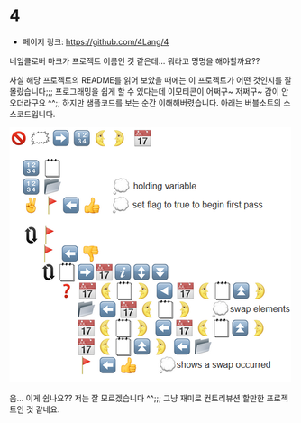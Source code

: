 # 4

- 페이지 링크: https://github.com/4Lang/4

네잎클로버 마크가 프로젝트 이름인 것 같은데... 뭐라고 명명을 해야할까요??

사실 해당 프로젝트의 README를 읽어 보았을 때에는 이 프로젝트가 어떤 것인지를 잘 몰랐습니다;;;
프로그래밍을 쉽게 할 수 있다는데 이모티콘이 어쩌구~ 저쩌구~ 감이 안오더라구요 ^^;;
하지만 샘플코드를 보는 순간 이해해버렸습니다. 아래는 버블소트의 소스코드입니다.

![이미지](https://github.com/4Lang/4/blob/eb05d6c862c348f7392130c0cdc147a19eee1c01/sample_code/image/bubbleSort.png)

음... 이게 쉽나요?? 저는 잘 모르겠습니다 ^^;;;
그냥 재미로 컨트리뷰션 할만한 프로젝트인 것 같네요.
